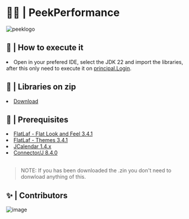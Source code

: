 # 💪🏻 | PeekPerformance
![peeklogo](https://github.com/EdgarFenollar/ProyectoDamSuplementos/assets/147927974/4937c0d0-e982-422c-9ca9-360b1dba4cc9)

## 💭 | How to execute it
<li> Open in your prefered IDE, select the JDK 22  and import the libraries, after this only need to execute it on <a href="https://github.com/EdgarFenollar/ProyectoDamSuplementos/blob/LoginEdgar/src/principal/Login.java">principal.Login</a>.

## 🌸 | Libraries on zip
<li> <a href="https://drive.google.com/file/d/1Cb0B1SMcGNvueJItRr9slbBWLbqVqGlD/view?usp=sharing">Download</a>

## 🚧 | Prerequisites
<li> <a href="https://search.maven.org/artifact/com.formdev/flatlaf/3.4.1/jar?eh=">FlatLaf - Flat Look and Feel 3.4.1</a>
<br>
<li> <a href="https://search.maven.org/artifact/com.formdev/flatlaf-intellij-themes/3.4.1/jar?eh=">FlatLaf - Themes 3.4.1</a>
<br>
<li> <a href="https://www.toedter.com/download/jcalendar-1.4.zip">JCalendar 1.4.x</a>
<br>
<li> <a href="https://dev.mysql.com/downloads/file/?id=527658">Connector/J 8.4.0</a>
<br>
<br>

  > NOTE: If you has been downloaded the .zin you don't need to donwload anything of this.

## ✨ | Contributors
![image](https://github.com/EdgarFenollar/ProyectoDamSuplementos/assets/147927974/b8531ab4-e3a6-43f3-b657-1fa91c5ab26d)


